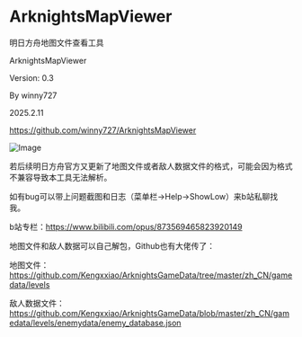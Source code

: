 # ArknightsMapViewer

明日方舟地图文件查看工具

ArknightsMapViewer

Version: 0.3

By winny727

2025.2.11

https://github.com/winny727/ArknightsMapViewer


![Image](https://github.com/user-attachments/assets/7a8b4025-3e46-47da-b744-6ebba85f9b5b)


若后续明日方舟官方又更新了地图文件或者敌人数据文件的格式，可能会因为格式不兼容导致本工具无法解析。

如有bug可以带上问题截图和日志（菜单栏->Help->ShowLow）来b站私聊找我。


b站专栏：https://www.bilibili.com/opus/873569465823920149


地图文件和敌人数据可以自己解包，Github也有大佬传了：

地图文件：https://github.com/Kengxxiao/ArknightsGameData/tree/master/zh_CN/gamedata/levels

敌人数据文件：https://github.com/Kengxxiao/ArknightsGameData/blob/master/zh_CN/gamedata/levels/enemydata/enemy_database.json
